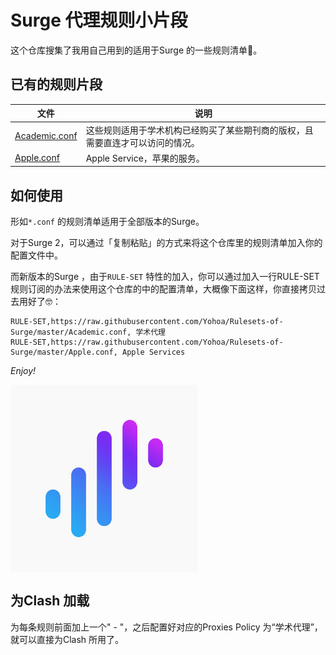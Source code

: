 # Surge 代理规则小片段

这个仓库搜集了我用自己用到的适用于Surge 的一些规则清单🧾。

## 已有的规则片段

文件 | 说明 
------------- | -------------
[Academic.conf](Academic.conf) | 这些规则适用于学术机构已经购买了某些期刊商的版权，且需要直连才可以访问的情况。 
[Apple.conf](Apple.conf) | Apple Service，苹果的服务。 



## 如何使用

形如`*.conf` 的规则清单适用于全部版本的Surge。

对于Surge 2，可以通过「复制粘贴」的方式来将这个仓库里的规则清单加入你的配置文件中。

而新版本的Surge ，由于`RULE-SET` 特性的加入，你可以通过加入一行RULE-SET 规则订阅的办法来使用这个仓库的中的配置清单，大概像下面这样，你直接拷贝过去用好了🤓：

```
RULE-SET,https://raw.githubusercontent.com/Yohoa/Rulesets-of-Surge/master/Academic.conf, 学术代理
RULE-SET,https://raw.githubusercontent.com/Yohoa/Rulesets-of-Surge/master/Apple.conf, Apple Services
```

_Enjoy!_

<img src="./img/icon.jpg" width = "300" height = "300" alt="Surge" align=center />

## 为Clash 加载

为每条规则前面加上一个" - "，之后配置好对应的Proxies Policy 为“学术代理”，就可以直接为Clash 所用了。
